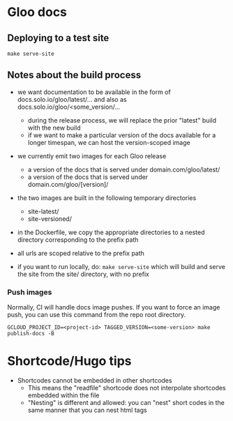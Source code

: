 # Gloo docs

## Deploying to a test site

```
make serve-site
```

## Notes about the build process

- we want documentation to be available in the form of docs.solo.io/gloo/latest/... and also as docs.solo.io/gloo/<some_version/...

  - during the release process, we will replace the prior "latest" build with the new build
  - if we want to make a particular version of the docs available for a longer timespan, we can host the version-scoped image
- we currently emit two images for each Gloo release
  - a version of the docs that is served under domain.com/gloo/latest/
  - a version of the docs that is served under domain.com/gloo/[version]/
- the two images are built in the following temporary directories
  - site-latest/
  - site-versioned/
- in the Dockerfile, we copy the appropriate directories to a nested directory corresponding to the prefix path
- all urls are scoped relative to the prefix path
- if you want to run locally, do: `make serve-site` which will build and serve the site from the site/ directory, with no prefix

### Push images

Normally, CI will handle docs image pushes. If you want to force an image push, you can use this command from the repo root directory.
```
GCLOUD_PROJECT_ID=<project-id> TAGGED_VERSION=<some-version> make publish-docs -B
```



# Shortcode/Hugo tips
- Shortcodes cannot be embedded in other shortcodes
  - This means the "readfile" shortcode does not interpolate shortcodes embedded within the file
  - "Nesting" is different and allowed: you can "nest" short codes in the same manner that you can nest html tags

